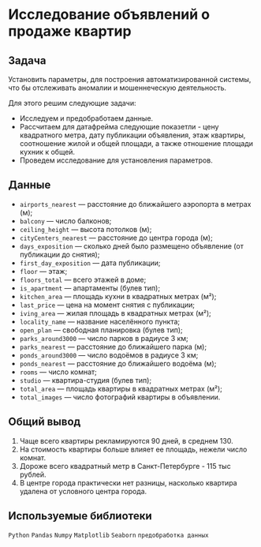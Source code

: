 # Исследование объявлений о продаже квартир

## Задача 

Установить параметры, для построения автоматизированной системы, что бы отслеживать аномалии и мошеннеческую деятельность.

Для этого решим следующие задачи:

- Исследуем и предобработаем данные.
- Рассчитаем для датафрейма следующие показетли - цену квадратного метра, дату публикации объявления, этаж квартиры, соотношение жилой и общей площади, а также отношение площади кухник к общей.
- Проведем исследование для установления параметров.

## Данные

* `airports_nearest` — расстояние до ближайшего аэропорта в метрах (м);
* `balcony` — число балконов;
* `ceiling_height` — высота потолков (м);
* `cityCenters_nearest` — расстояние до центра города (м);
* `days_exposition` — сколько дней было размещено объявление (от публикации до снятия);
* `first_day_exposition` — дата публикации;
* `floor` — этаж;
* `floors_total` — всего этажей в доме;
* `is_apartment` — апартаменты (булев тип);
* `kitchen_area` — площадь кухни в квадратных метрах (м²);
* `last_price` — цена на момент снятия с публикации;
* `iving_area` — жилая площадь в квадратных метрах (м²);
* `locality_name` — название населённого пункта;
* `open_plan` — свободная планировка (булев тип);
* `parks_around3000` — число парков в радиусе 3 км;
* `parks_nearest` — расстояние до ближайшего парка (м);
* `ponds_around3000` — число водоёмов в радиусе 3 км;
* `ponds_nearest` — расстояние до ближайшего водоёма (м);
* `rooms` — число комнат;
* `studio` — квартира-студия (булев тип);
* `total_area` — площадь квартиры в квадратных метрах (м²);
* `total_images` — число фотографий квартиры в объявлении.

## Общий вывод

1. Чаще всего квартиры рекламируются 90 дней, в среднем 130.
2. На стоимость квартиры больше влияет ее площадь, нежели число комнат.
3. Дороже всего квадратный метр в Санкт-Петербурге - 115 тыс рублей.
4. В центре города практически нет разницы, насколько квартира удалена от условного центра города.

## Используемые библиотеки

`Python` `Pandas` `Numpy` `Matplotlib` `Seaborn` `предобработка данных`
